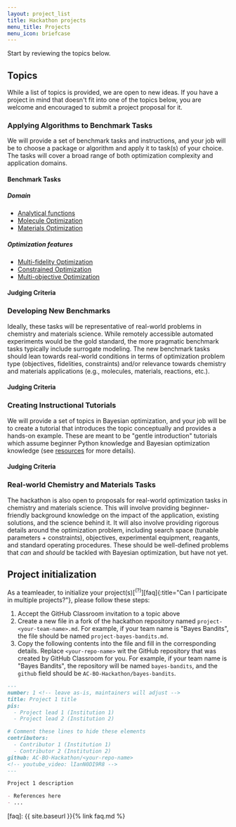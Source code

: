 ```yaml
---
layout: project_list
title: Hackathon projects
menu_title: Projects
menu_icon: briefcase
---
```


Start by reviewing the topics below.

## Topics

While a list of topics is provided, we are open to new ideas. If you have a project in mind that doesn't fit into one of the topics below, you are welcome and encouraged to submit a project proposal for it.

### Applying Algorithms to Benchmark Tasks

We will provide a set of benchmark tasks and instructions, and your job will be to choose a package or algorithm and apply it to task(s) of your choice. The tasks will cover a broad range of both optimization complexity and application domains.

#### Benchmark Tasks

##### Domain

- [Analytical functions]()
- [Molecule Optimization]()
- [Materials Optimization]()

##### Optimization features

- [Multi-fidelity Optimization]()
- [Constrained Optimization]()
- [Multi-objective Optimization]()

#### Judging Criteria

### Developing New Benchmarks

Ideally, these tasks will be representative of real-world problems in chemistry and materials science. While remotely accessible automated experiments would be the gold standard, the more pragmatic benchmark tasks typically include surrogate modeling. The new benchmark tasks should lean towards real-world conditions in terms of optimization problem type (objectives, fidelities, constraints) and/or relevance towards chemistry and materials applications (e.g., molecules, materials, reactions, etc.).

#### Judging Criteria

### Creating Instructional Tutorials

We will provide a set of topics in Bayesian optimization, and your job will be to create a tutorial that introduces the topic conceptually and provides a hands-on example. These are meant to be "gentle introduction" tutorials which assume beginner Python knowledge and Bayesian optimization knowledge (see [resources](_/../resources.md) for more details).

#### Judging Criteria

### Real-world Chemistry and Materials Tasks

The hackathon is also open to proposals for real-world optimization tasks in chemistry and materials science. This will involve providing beginner-friendly background knowledge on the impact of the application, existing solutions, and the science behind it. It will also involve providing rigorous details around the optimization problem, including search space (tunable parameters + constraints), objectives, experimental equipment, reagants, and standard operating procedures. These should be well-defined problems that *can* and *should* be tackled with Bayesian optimization, but have not yet.

## Project initialization

As a teamleader, to initialize your project(s)[<sup>(?)</sup>][faq]{:title="Can I participate in multiple projects?"}, please follow these steps:
1. Accept the GitHub Classroom invitation to a topic above
2. Create a new file in a fork of the hackathon repository named `project-<your-team-name>.md`. For example, if your team name is "Bayes Bandits", the file should be named `project-bayes-bandits.md`.
3. Copy the following contents into the file and fill in the corresponding details. Replace `<your-repo-name>` wit the GitHub repository that was created by GitHub Classroom for you. For example, if your team name is "Bayes Bandits", the repository will be named `bayes-bandits`, and the `github` field should be `AC-BO-Hackathon/bayes-bandits`.

```markdown
---
number: 1 <!-- leave as-is, maintainers will adjust -->
title: Project 1 title
pis:
  - Project lead 1 (Institution 1)
  - Project lead 2 (Institution 2)

# Comment these lines to hide these elements
contributors:
  - Contributor 1 (Institution 1)
  - Contributor 2 (Institution 2)
github: AC-BO-Hackathon/<your-repo-name>
<!-- youtube_video: lIanN0DI9R8 -->
---

Project 1 description

- References here
- ...
```

[faq]: {{ site.baseurl }}{% link faq.md %}